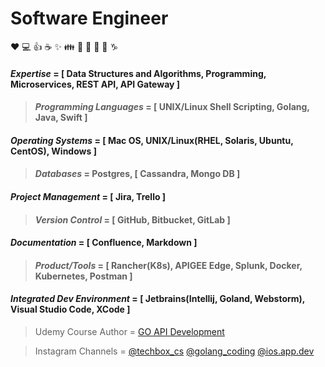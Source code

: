 # Software Engineer

:heart: :computer: :+1: :coffee: :sparkles: :family: :guitar: :microphone: :metal: :thinking: :capricorn:



#### *Expertise* = [ Data Structures and Algorithms, Programming, Microservices, REST API, API Gateway ]
>#### *Programming Languages* = [ UNIX/Linux Shell Scripting, Golang, Java, Swift ]
#### *Operating Systems* = [ Mac OS, UNIX/Linux(RHEL, Solaris, Ubuntu, CentOS), Windows ]
>#### *Databases* = Postgres, [ Cassandra, Mongo DB ]
#### *Project Management* = [ Jira, Trello ]
>#### *Version Control* = [ GitHub, Bitbucket, GitLab ]
#### *Documentation* = [ Confluence, Markdown ]
>#### *Product/Tools* = [ Rancher(K8s), APIGEE Edge, Splunk, Docker, Kubernetes, Postman ]
#### *Integrated Dev Environment* = [ Jetbrains(Intellij, Goland, Webstorm), Visual Studio Code, XCode ]

>Udemy Course Author = <a href="https://www.udemy.com/course/go-api-development/?couponCode=3679F402160D72A10115" target="_blank">GO API Development</a>

>Instagram Channels = [@techbox_cs](https://www.instagram.com/techbox_cs/) [@golang_coding](https://www.instagram.com/golang_coding/) [@ios.app.dev](https://www.instagram.com/ios.app.dev/)
